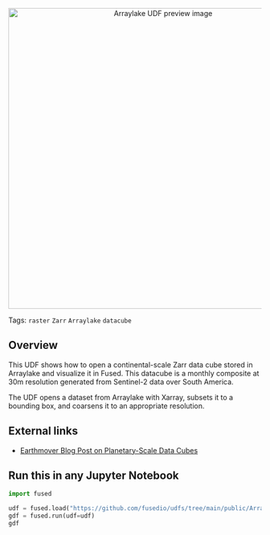 <!--fused:preview-->
<p align="center"><img src="https://docs.earthmover.io/assets/images/fused-screenshot-Arraylake_RGB_Image-c42900408564d13df871564d416f6c9c.png" width="600" alt="Arraylake UDF preview image"></p>

<!--fused:tags-->
Tags:  `raster` `Zarr` `Arraylake` `datacube`

<!--fused:readme-->
## Overview

This UDF shows how to open a continental-scale Zarr data cube stored in Arraylake and visualize it in Fused.
This datacube is a monthly composite at 30m resolution generated from Sentinel-2 data over South America.

The UDF opens a dataset from Arraylake with Xarray, subsets it to a bounding box, and coarsens it to an appropriate resolution.

## External links

- [Earthmover Blog Post on Planetary-Scale Data Cubes](https://earthmover.io/blog/serverless-datacube-pipeline)

## Run this in any Jupyter Notebook

```python
import fused

udf = fused.load("https://github.com/fusedio/udfs/tree/main/public/Arraylake_Example")
gdf = fused.run(udf=udf)
gdf
```


